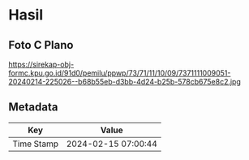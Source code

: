 # Hasil

## Foto C Plano

https://sirekap-obj-formc.kpu.go.id/91d0/pemilu/ppwp/73/71/11/10/09/7371111009051-20240214-225026--b68b55eb-d3bb-4d24-b25b-578cb675e8c2.jpg


## Metadata

| Key        | Value               |
| ---------- | ------------------- |
| Time Stamp | 2024-02-15 07:00:44 |



